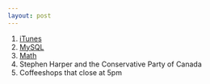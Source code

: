 ```yaml
---
layout: post
---
```


1. [iTunes](https://twitter.com/mylesb/status/618843307037167616)
2. [MySQL](https://twitter.com/mylesb/status/634857886250835968)
3. [Math](https://twitter.com/mylesb/status/622138225683861504)
4. Stephen Harper and the Conservative Party of Canada
5. Coffeeshops that close at 5pm
